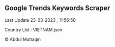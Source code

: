 

## Google Trends Keywords Scraper 
 
Last Update 23-03-2023 , 11:56:50

Country List :
VIETNAM.json



© Abdul Muttaqin 
